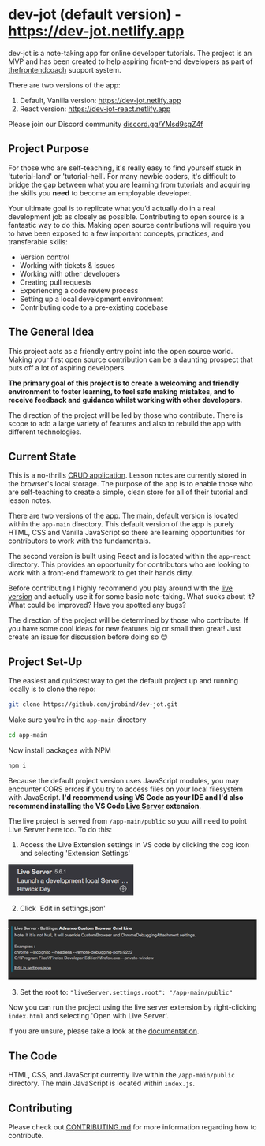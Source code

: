 # dev-jot (default version) - https://dev-jot.netlify.app

dev-jot is a note-taking app for online developer tutorials. The project is an MVP and has been created to help aspiring front-end developers as part of [thefrontendcoach](https://thefrontendcoach.com) support system.

There are two versions of the app:

1. Default, Vanilla version: https://dev-jot.netlify.app
2. React version: https://dev-jot-react.netlify.app

Please join our Discord community [discord.gg/YMsd9sgZ4f](https://discord.com/invite/YMsd9sgZ4f)
## Project Purpose

For those who are self-teaching, it's really easy to find yourself stuck in 'tutorial-land' or 'tutorial-hell'. For many newbie coders, it's difficult to bridge the gap between what you are learning from tutorials and acquiring the skills you **need** to become an employable developer.

Your ultimate goal is to replicate what you’d actually do in a real development job as closely as possible. Contributing to open source is a fantastic way to do this. Making open source contributions will require you to have been exposed to a few important concepts, practices, and transferable skills:

- Version control
- Working with tickets & issues
- Working with other developers
- Creating pull requests
- Experiencing a code review process
- Setting up a local development environment
- Contributing code to a pre-existing codebase

## The General Idea

This project acts as a friendly entry point into the open source world. Making your first open source contribution can be a daunting prospect that puts off a lot of aspiring developers.

**The primary goal of this project is to create a welcoming and friendly environment to foster learning, to feel safe making mistakes, and to receive feedback and guidance whilst working with other developers.**

The direction of the project will be led by those who contribute. There is scope to add a large variety of features and also to rebuild the app with different technologies.

## Current State

This is a no-thrills [CRUD application](https://www.codecademy.com/articles/what-is-crud). Lesson notes are currently stored in the browser's local storage. The purpose of the app is to enable those who are self-teaching to create a simple, clean store for all of their tutorial and lesson notes.

There are two versions of the app. The main, default version is located within the `app-main` directory. This default version of the app is purely HTML, CSS and Vanilla JavaScript so there are learning opportunities for contributors to work with the fundamentals.

The second version is built using React and is located within the `app-react` directory. This provides an opportunity for contributors who are looking to work with a front-end framework to get their hands dirty.

Before contributing I highly recommend you play around with the [live version](https://dev-jot.netlify.app) and actually use it for some basic note-taking. What sucks about it? What could be improved? Have you spotted any bugs?

The direction of the project will be determined by those who contribute. If you have some cool ideas for new features big or small then great! Just create an issue for discussion before doing so 😊 

## Project Set-Up

The easiest and quickest way to get the default project up and running locally is to clone the repo:

```bash
git clone https://github.com/jrobind/dev-jot.git
```

Make sure you're in the `app-main` directory

```bash
cd app-main
```

Now install packages with NPM

```bash
npm i
```

Because the default project version uses JavaScript modules, you may encounter CORS errors if you try to access files on your local filesystem with JavaScript. **I'd recommend using VS Code as your IDE and I'd also recommend installing the VS Code [Live Server](https://marketplace.visualstudio.com/items?itemName=ritwickdey.LiveServer) extension**. 

The live project is served from `/app-main/public` so you will need to point Live Server here too. To do this:

1. Access the Live Extension settings in VS code by clicking the cog icon and selecting 'Extension Settings'

![Live Server extension](/public/images/live-server-cog.png)

2. Click 'Edit in settings.json'

![Edit settings in json - Live Server](/public/images/live-server-json.png)

3. Set the root to: `"liveServer.settings.root": "/app-main/public"`

Now you can run the project using the live server extension by right-clicking `index.html` and selecting 'Open with Live Server'.

If you are unsure, please take a look at the [documentation](https://marketplace.visualstudio.com/items?itemName=ritwickdey.LiveServer).

## The Code

HTML, CSS, and JavaScript currently live within the `/app-main/public` directory. The main JavaScript is located within `index.js`.

## Contributing

Please check out [CONTRIBUTING.md](https://github.com/jrobind/dev-jot/blob/master/CONTRIBUTING.md) for more information regarding how to contribute.
